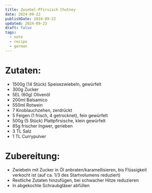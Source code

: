 ```yaml
---
title: Zwiebel-Pfirsisch Chutney
date: 2024-09-22
publishDate: 2024-09-22
updated: 2024-09-23
draft: false
tags:
  - note
  - recipe
  - german
---
```

 
# Zutaten:

- 1500g (14 Stück) Speisezwiebeln, gewürfelt
- 300g Zucker
- 5EL (60g) Olivenöl
- 200ml Balsamico
- 550ml Rotwein
- 7 Knoblauchzehen, zerdrückt
- 5 Feigen (1 frisch, 4 getrocknet), fein gewürfelt
- 500g (5 Stück) Plattpfirsische, klein gewürfelt
- 85g frischer Ingwer, gerieben
- 3 TL Salz
- 1 TL Currypulver

# Zubereitung:

- Zwiebeln mit Zucker in Öl anbraten/karamellisieren, bis Flüssigkeit verkocht ist (auf ca. 1/3 des Startvolumens reduziert)
- Restliche Zutaten hinzufügen, bei schwacher Hitze reduzieren
- In abgekochte Schraubgläser abfüllen